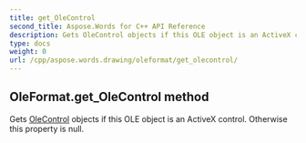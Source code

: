 ```yaml
---
title: get_OleControl
second_title: Aspose.Words for C++ API Reference
description: Gets OleControl objects if this OLE object is an ActiveX control. Otherwise this property is null. 
type: docs
weight: 0
url: /cpp/aspose.words.drawing/oleformat/get_olecontrol/
---
```

## OleFormat.get_OleControl method


Gets [OleControl](./get_olecontrol/) objects if this OLE object is an ActiveX control. Otherwise this property is null.

